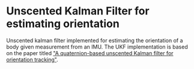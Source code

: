# Unscented Kalman Filter for estimating orientation
Unscented kalman filter implemented for estimating the orientation of a body given measurement from an IMU. The UKF implementation is based on the paper titled ["A quaternion-based unscented Kalman filter for orientation tracking"](https://www.semanticscholar.org/paper/A-quaternion-based-unscented-Kalman-filter-for-Kraft/2d211ba91a30f9ece9eef098a009a4e1465c8c44?p2df).
